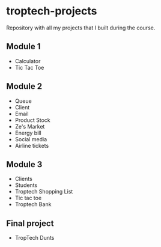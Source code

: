 # troptech-projects
Repository with all my projects that I built during the course.

## Module 1
- Calculator
- Tic Tac Toe

## Module 2
- Queue
- Client
- Email
- Product Stock
- Ze's Market
- Energy bill
- Social media
- Airline tickets

## Module 3
- Clients
- Students
- Troptech Shopping List
- Tic tac toe
- Troptech Bank

## Final project
- TropTech Dunts

